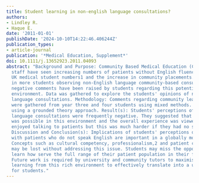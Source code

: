 ```yaml
---
title: Student learning in non-english language consultations?
authors:
- Lindley R.
- Haque E.
date: '2011-01-01'
publishDate: '2024-10-10T14:22:46.406244Z'
publication_types:
- article-journal
publication: '*Medical Education, Supplement*'
doi: 10.1111/j.13652923.2011.04093
abstract: "Background and Purpose: Community Based Medical Education (CBME) clinical
  staff have seen increasing numbers of patients without English fluency, increasing
  UK medical student numbers1 and the increase in community placements. This has resulted
  in more students observing non-English language community-based consultations. Anecdotally,
  negative comments have been raised by students regarding this potentially rich learning
  environment. Data was gathered to explore the students' opinions of non-English
  language consultations. Methodology: Comments regarding community learning experiences
  were gathered from year three and four students using mixed methods. Data was themed
  using a grounded theory approach. Result(s): Students' perceptions of non-English
  language consultations were frequently negative. They suggested that little learning
  was possible in this environment and the overall experience was viewed poorly. Students
  enjoyed talking to patients but this was much harder if they had no shared language.
  Discussion and Conclusion(s): Implications of students' perceptions of medical interactions
  with patients who do not speak English are important in a globally mobile population.
  Concepts such as cultural competency, professionalism,2 and patient centredness3
  may be lost without addressing this issue. Students may miss the opportunity to
  learn how serve the full range of their patient population in their future careers.
  Future work is required by university and community tutors to maximise the potential
  learning from this rich environment to effectively translate into a useful experience
  for students."
---
```

